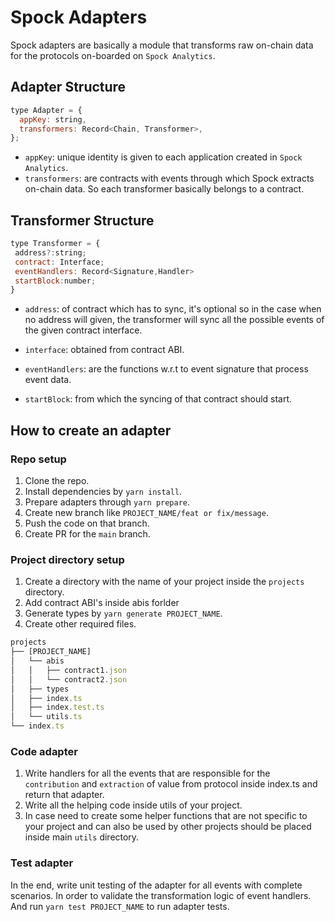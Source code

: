 # Spock Adapters

Spock adapters are basically a module that transforms raw on-chain data for the protocols on-boarded on
`Spock Analytics`.

## Adapter Structure

```js
type Adapter = {
  appKey: string,
  transformers: Record<Chain, Transformer>,
};
```

- `appKey`: unique identity is given to each application created in `Spock Analytics`.
- `transformers`: are contracts with events through which Spock extracts on-chain data. So each transformer basically
  belongs to a contract.

## Transformer Structure

```js
type Transformer = {
 address?:string;
 contract: Interface;
 eventHandlers: Record<Signature,Handler>
 startBlock:number;
}
```

- `address`: of contract which has to sync, it's optional so in the case when no address will given, the transformer
  will sync all the possible events of the given contract interface.

- `interface`: obtained from contract ABI.

- `eventHandlers`: are the functions w.r.t to event signature that process event data.

- `startBlock`: from which the syncing of that contract should start.

## How to create an adapter

### Repo setup

1.  Clone the repo.
2.  Install dependencies by `yarn install`.
3.  Prepare adapters through `yarn prepare`.
4.  Create new branch like `PROJECT_NAME/feat or fix/message`.
5.  Push the code on that branch.
6.  Create PR for the `main` branch.

### Project directory setup

1. Create a directory with the name of your project inside the `projects` directory.
2. Add contract ABI's inside abis forlder
3. Generate types by `yarn generate PROJECT_NAME`.
4. Create other required files.

```js
projects
├── [PROJECT_NAME]
│   └── abis
│   │   ├── contract1.json
│   │   └── contract2.json
│   ├── types
│   ├── index.ts
│   ├── index.test.ts
│   └── utils.ts
└── index.ts
```

### Code adapter

1. Write handlers for all the events that are responsible for the `contribution` and `extraction` of value from protocol
   inside index.ts and return that adapter.
2. Write all the helping code inside utils of your project.
3. In case need to create some helper functions that are not specific to your project and can also be used by other
   projects should be placed inside main `utils` directory.

### Test adapter

In the end, write unit testing of the adapter for all events with complete scenarios. In order to validate the
transformation logic of event handlers. And run `yarn test PROJECT_NAME` to run adapter tests.
